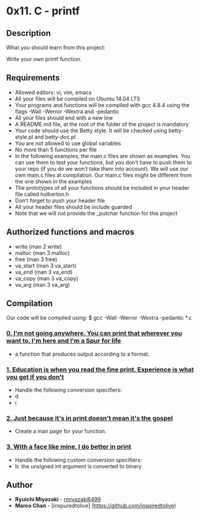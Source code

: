 # 0x11. C - printf

## Description
What you should learn from this project:

Write your own printf function.

## Requirements

* Allowed editors: vi, vim, emacs
* All your files will be compiled on Ubuntu 14.04 LTS
* Your programs and functions will be compiled with gcc 4.8.4 using the flags -Wall -Werror -Wextra and -pedantic
* All your files should end with a new line
* A README.md file, at the root of the folder of the project is mandatory
* Your code should use the Betty style. It will be checked using betty-style.pl and betty-doc.pl
* You are not allowed to use global variables
* No more than 5 functions per file
* In the following examples, the main.c files are shown as examples. You can use them to test your functions, but you don’t have to push them to your repo (if you do we won’t take them into account). We will use our own main.c files at compilation. Our main.c files might be different from the one shown in the examples
* The prototypes of all your functions should be included in your header file called holberton.h
* Don’t forget to push your header file
* All your header files should be include guarded
* Note that we will not provide the _putchar function for this project

## Authorized functions and macros

* write (man 2 write)
* malloc (man 3 malloc)
* free (man 3 free)
* va_start (man 3 va_start)
* va_end (man 3 va_end)
* va_copy (man 3 va_copy)
* va_arg (man 3 va_arg)

## Compilation

Our code will be compiled using:
$ gcc -Wall -Werror -Wextra -pedantic *.c

### [0. I'm not going anywhere. You can print that wherever you want to. I'm here and I'm a Spur for life](./printf)
* a function that produces output according to a format.

### [1. Education is when you read the fine print. Experience is what you get if you don't](./printf)
* Handle the following conversion specifiers:
* d
* i

### [2. Just because it's in print doesn't mean it's the gospel](./print)
* Create a man page for your function.

### [3. With a face like mine, I do better in print](./print)
* Handle the following custom conversion specifiers:
* b: the unsigned int argument is converted to binary

## Author
* **Ryuichi Miyazaki** - [rmiyazaki6499](https://github.com/rmiyazaki6499)
* **Marco Chan** - [inspuredtolive] (https://github.com/inspiredtolive)
